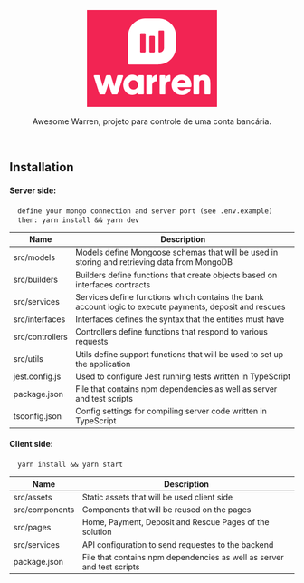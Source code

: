 <p align="center">
  <img src="images/logo.png" />  
</p>
<p align="center">  
  Awesome Warren, projeto para controle de uma conta bancária. 
</p>
<br/>

## Installation

#### Server side:

```
  define your mongo connection and server port (see .env.example)
  then: yarn install && yarn dev
```

| Name            | Description                                                                                              |
| --------------- | -------------------------------------------------------------------------------------------------------- |
| src/models      | Models define Mongoose schemas that will be used in storing and retrieving data from MongoDB             |
| src/builders    | Builders define functions that create objects based on interfaces contracts                              |
| src/services    | Services define functions which contains the bank account logic to execute payments, deposit and rescues |
| src/interfaces  | Interfaces defines the syntax that the entities must have                                                |
| src/controllers | Controllers define functions that respond to various requests                                            |
| src/utils       | Utils define support functions that will be used to set up the application                               |
| jest.config.js  | Used to configure Jest running tests written in TypeScript                                               |
| package.json    | File that contains npm dependencies as well as server and test scripts                                   |
| tsconfig.json   | Config settings for compiling server code written in TypeScript                                          |

#### Client side:

```
  yarn install && yarn start
```

| Name           | Description                                                            |
| -------------- | ---------------------------------------------------------------------- |
| src/assets     | Static assets that will be used client side                            |
| src/components | Components that will be reused on the pages                            |
| src/pages      | Home, Payment, Deposit and Rescue Pages of the solution                |
| src/services   | API configuration to send requestes to the backend                     |
| package.json   | File that contains npm dependencies as well as server and test scripts |
